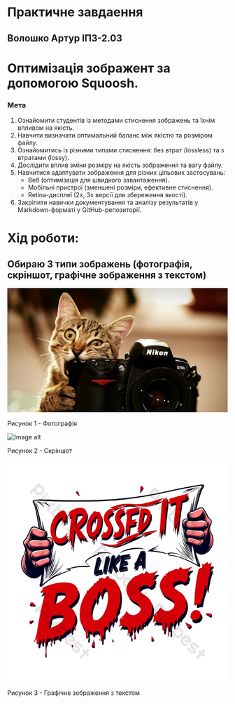 # Практичне завдаення

## Волошко Артур ІПЗ-2.03

# Оптимізація зображент за допомогою Squoosh.


### Мета

1. Ознайомити студентів із методами стиснення зображень та їхнім впливом на якість.
2. Навчити визначати оптимальний баланс між якістю та розміром файлу.
3. Ознайомитись із різними типами стиснення: без втрат (lossless) та з втратами (lossy).
4. Дослідити вплив зміни розміру на якість зображення та вагу файлу.
5. Навчитися адаптувати зображення для різних цільових застосувань:
    * Веб (оптимізація для швидкого завантаження).
    * Мобільні пристрої (зменшені розміри, ефективне стиснення).
    * Retina-дисплеї (2x, 3x версії для збереження якості).
6. Закріпити навички документування та аналізу результатів у Markdown-форматі у GitHub-репозиторії.

# Хід роботи:
## Обираю 3 типи зображень (фотографія, скріншот, графічне зображення з текстом)
![Image alt](https://github.com/johuirmbegytm/DtaI/blob/main/workshop_1/images/фотографія.png)

Рисунок 1 - Фотографія

![Image alt](https://github.com/johuirmbegytm/DtaI/blob/main/workshop_1/images/скріншот.png)

Рисунок 2 - Скріншот

![Image alt](https://github.com/johuirmbegytm/DtaI/blob/main/workshop_1/images/графічне%20зображення%20з%20текстом.png)

Рисунок 3 - Графічне зображення з текстом
